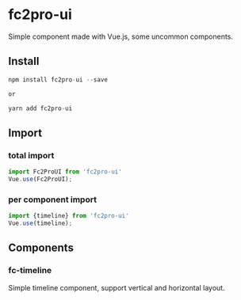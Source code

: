 # fc2pro-ui
Simple component made with Vue.js, some uncommon components.

## Install
```javascript
npm install fc2pro-ui --save

or

yarn add fc2pro-ui
```

## Import

### total import
```javascript
import Fc2ProUI from 'fc2pro-ui'
Vue.use(Fc2ProUI);
```

### per component import
```javascript
import {timeline} from 'fc2pro-ui'
Vue.use(timeline);
```

## Components

### fc-timeline
Simple timeline component, support vertical and horizontal layout.
